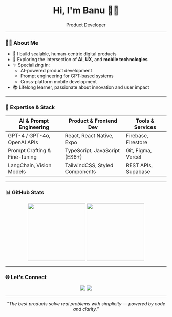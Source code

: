 <h1 align="center">Hi, I'm Banu 👩‍💻</h1>
<p align="center">
  Product Developer
</p>

---

### 👩‍💼 About Me

- 🚀 I build scalable, human-centric digital products
- 🤖 Exploring the intersection of **AI**, **UX**, and **mobile technologies**
- ✨ Specializing in:
  - AI-powered product development
  - Prompt engineering for GPT-based systems
  - Cross-platform mobile development
- 📚 Lifelong learner, passionate about innovation and user impact

---

### 🧠 Expertise & Stack

| AI & Prompt Engineering        | Product & Frontend Dev       | Tools & Services |
|-------------------------------|------------------------------|------------------|
| GPT-4 / GPT-4o, OpenAI APIs   | React, React Native, Expo    | Firebase, Firestore |
| Prompt Crafting & Fine-tuning | TypeScript, JavaScript (ES6+) | Git, Figma, Vercel |
| LangChain, Vision Models      | TailwindCSS, Styled Components | REST APIs, Supabase |

---

### 📊 GitHub Stats

<p align="center">
  <img src="https://github-readme-stats.vercel.app/api?username=banuseyhan&show_icons=true&theme=github_dark&hide=prs&count_private=true" height="180"/>
  <img src="https://github-readme-stats.vercel.app/api/top-langs/?username=banuseyhan&layout=compact&theme=github_dark" height="180"/>
</p>

---

### 🌐 Let's Connect

<p align="center">
  <a href="https://www.linkedin.com/in/banuseyhan" target="_blank"><img src="https://img.shields.io/badge/LinkedIn-blue?style=for-the-badge&logo=linkedin" /></a>
  <a href="mailto:your.email@example.com"><img src="https://img.shields.io/badge/Email-D14836?style=for-the-badge&logo=gmail&logoColor=white" /></a>
</p>

---

<p align="center">
  <em>“The best products solve real problems with simplicity — powered by code and clarity.”</em>
</p>
